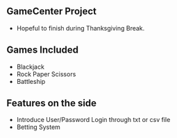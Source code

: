GameCenter Project
-
- Hopeful to finish during Thanksgiving Break.

Games Included
-
- Blackjack 
- Rock Paper Scissors 
- Battleship

Features on the side 
-
- Introduce User/Password Login through txt or csv file 
- Betting System
